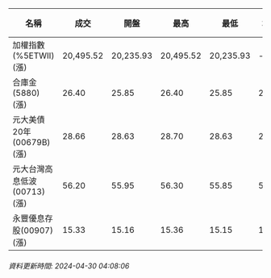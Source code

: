| 名稱 | 成交 | 開盤 | 最高 | 最低 | 均價 | 成交金額(億) | 昨收 | 漲跌幅 | 漲跌 | 總量 | 昨量 | 振幅 |
| -------- | -------- | -------- | -------- |-------- | -------- | -------- |-------- |-------- |-------- | -------- | -------- |-------- |
|加權指數(%5ETWII) (漲)|20,495.52|20,235.93|20,495.52|20,235.93|-|4,209.26|20,120.51|1.86%|375.01|10,018,329|0|1.29%|
|合庫金(5880) (漲)|26.40|25.85|26.40|25.85|26.27|5.10|25.80|2.33%|0.60|19,407|7,828|2.13%|
|元大美債20年(00679B) (漲)|28.66|28.63|28.70|28.63|28.67|7.00|28.49|0.60%|0.17|24,400|63,983|0.25%|
|元大台灣高息低波(00713) (漲)|56.20|55.95|56.30|55.85|56.15|2.70|55.45|1.35%|0.75|4,810|4,083|0.81%|
|永豐優息存股(00907) (漲)|15.33|15.16|15.36|15.15|15.29|0.920|15.01|2.13%|0.32|6,016|3,905|1.40%|
###### 資料更新時間: 2024-04-30 04:08:06